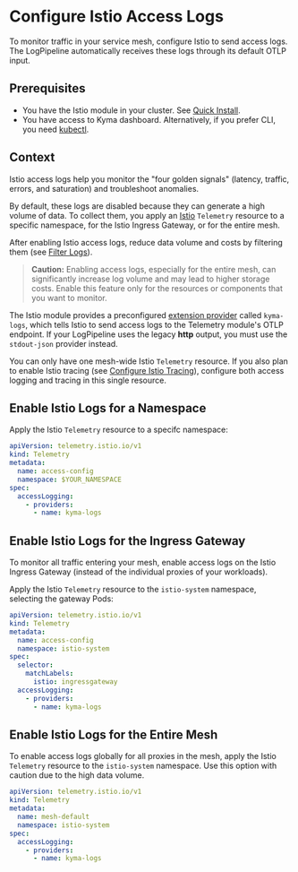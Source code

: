 # Configure Istio Access Logs

To monitor traffic in your service mesh, configure Istio to send access logs. The LogPipeline automatically receives these logs through its default OTLP input.

## Prerequisites

- You have the Istio module in your cluster. See [Quick Install](https://kyma-project.io/#/02-get-started/01-quick-install).
- You have access to Kyma dashboard. Alternatively, if you prefer CLI, you need [kubectl](https://kubernetes.io/docs/tasks/tools/#kubectl).

## Context

Istio access logs help you monitor the "four golden signals" (latency, traffic, errors, and saturation) and troubleshoot anomalies.

By default, these logs are disabled because they can generate a high volume of data. To collect them, you apply an [Istio](https://istio.io/latest/docs/reference/config/telemetry/) `Telemetry` resource to a specific namespace, for the Istio Ingress Gateway, or for the entire mesh.

After enabling Istio access logs, reduce data volume and costs by filtering them (see [Filter Logs](../filter-and-process/filter-logs.md)).

> **Caution:**
> Enabling access logs, especially for the entire mesh, can significantly increase log volume and may lead to higher storage costs. Enable this feature only for the resources or components that you want to monitor.

The Istio module provides a preconfigured [extension provider](https://istio.io/latest/docs/reference/config/istio.mesh.v1alpha1/#MeshConfig-ExtensionProvider) called `kyma-logs`, which tells Istio to send access logs to the Telemetry module's OTLP endpoint. If your LogPipeline uses the legacy **http** output, you must use the `stdout-json` provider instead.

You can only have one mesh-wide Istio `Telemetry` resource. If you also plan to enable Istio tracing (see [Configure Istio Tracing](./../collecting-traces/istio-support.md)), configure both access logging and tracing in this single resource.

## Enable Istio Logs for a Namespace

Apply the Istio `Telemetry` resource to a specifc namespace:

```yaml
apiVersion: telemetry.istio.io/v1
kind: Telemetry
metadata:
  name: access-config
  namespace: $YOUR_NAMESPACE
spec:
  accessLogging:
    - providers:
      - name: kyma-logs
```

## Enable Istio Logs for the Ingress Gateway

To monitor all traffic entering your mesh, enable access logs on the Istio Ingress Gateway (instead of the individual proxies of your workloads).

Apply the Istio `Telemetry` resource to the `istio-system` namespace, selecting the gateway Pods:

```yaml
apiVersion: telemetry.istio.io/v1
kind: Telemetry
metadata:
  name: access-config
  namespace: istio-system
spec:
  selector:
    matchLabels:
      istio: ingressgateway
  accessLogging:
    - providers:
      - name: kyma-logs
```

## Enable Istio Logs for the Entire Mesh

To enable access logs globally for all proxies in the mesh, apply the Istio `Telemetry` resource to the `istio-system` namespace. Use this option with caution due to the high data volume.

```yaml
apiVersion: telemetry.istio.io/v1
kind: Telemetry
metadata:
  name: mesh-default
  namespace: istio-system
spec:
  accessLogging:
    - providers:
      - name: kyma-logs
```